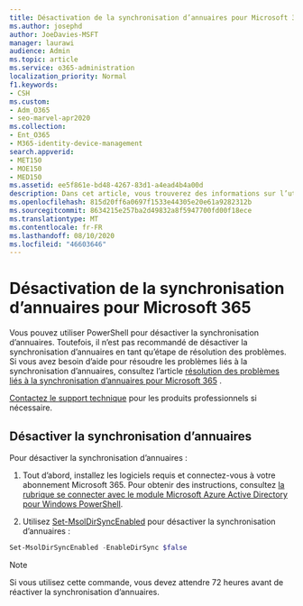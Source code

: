 ```yaml
---
title: Désactivation de la synchronisation d’annuaires pour Microsoft 365
ms.author: josephd
author: JoeDavies-MSFT
manager: laurawi
audience: Admin
ms.topic: article
ms.service: o365-administration
localization_priority: Normal
f1.keywords:
- CSH
ms.custom:
- Adm_O365
- seo-marvel-apr2020
ms.collection:
- Ent_O365
- M365-identity-device-management
search.appverid:
- MET150
- MOE150
- MED150
ms.assetid: ee5f861e-bd48-4267-83d1-a4ead4b4a00d
description: Dans cet article, vous trouverez des informations sur l’utilisation de PowerShell pour désactiver la synchronisation d’annuaires pour Microsoft 365.
ms.openlocfilehash: 815d20ff6a0697f1533e44305e20e61a9282312b
ms.sourcegitcommit: 8634215e257ba2d49832a8f5947700fd00f18ece
ms.translationtype: MT
ms.contentlocale: fr-FR
ms.lasthandoff: 08/10/2020
ms.locfileid: "46603646"
---
```

# <a name="turn-off-directory-synchronization-for-microsoft-365"></a>Désactivation de la synchronisation d’annuaires pour Microsoft 365
Vous pouvez utiliser PowerShell pour désactiver la synchronisation d’annuaires. Toutefois, il n’est pas recommandé de désactiver la synchronisation d’annuaires en tant qu’étape de résolution des problèmes. Si vous avez besoin d’aide pour résoudre les problèmes liés à la synchronisation d’annuaires, consultez l’article [résolution des problèmes liés à la synchronisation d’annuaires pour Microsoft 365](fix-problems-with-directory-synchronization.md) . 
  
[Contactez le support technique](https://support.office.com/article/32a17ca7-6fa0-4870-8a8d-e25ba4ccfd4b) pour les produits professionnels si nécessaire.
  
## <a name="turn-off-directory-synchronization"></a>Désactiver la synchronisation d’annuaires  
Pour désactiver la synchronisation d’annuaires :
  
1. Tout d’abord, installez les logiciels requis et connectez-vous à votre abonnement Microsoft 365. Pour obtenir des instructions, consultez [la rubrique se connecter avec le module Microsoft Azure Active Directory pour Windows PowerShell](https://docs.microsoft.com/office365/enterprise/powershell/connect-to-office-365-powershell#connect-with-the-microsoft-azure-active-directory-module-for-windows-powershell).
    
2. Utilisez [Set-MsolDirSyncEnabled](https://go.microsoft.com/fwlink/p/?LinkId=821939) pour désactiver la synchronisation d’annuaires : 
    
  ```powershell
  Set-MsolDirSyncEnabled -EnableDirSync $false
  ```

>[!Note]
>Si vous utilisez cette commande, vous devez attendre 72 heures avant de réactiver la synchronisation d’annuaires.
>
 
